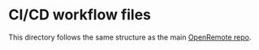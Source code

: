 # CI/CD workflow files
This directory follows the same structure as the main [OpenRemote repo](https://github.com/openremote/openremote/tree/master/.ci_cd).
